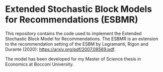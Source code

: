 # Extended Stochastic Block Models for Recommendations (ESBMR)
This repository contains the code used to implement the Extended Stochastic Block Model for Recommendations.
The ESBMR is an extension to the recommendation setting of the ESBM by Legramanti, Rigon and Durante (2020): https://arxiv.org/pdf/2007.08569.pdf.

The model has been developed for my Master of Science thesis in Economics at Bocconi University.
